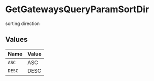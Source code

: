 # GetGatewaysQueryParamSortDir

sorting direction


## Values

| Name   | Value  |
| ------ | ------ |
| `ASC`  | ASC    |
| `DESC` | DESC   |